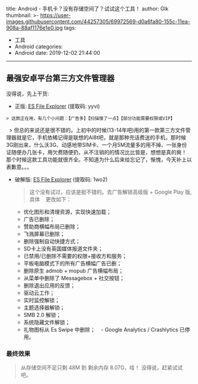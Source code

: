 title: Android - 手机卡？没有存储空间了？试试这个工具！
author: Glk
thumbnail: >-
  https://user-images.githubusercontent.com/44257305/69972569-d0a6fa80-155c-11ea-908a-88af1176e1e0.jpg
tags:
  - 工具
  - Android
categories:
  - Android
date: 2019-12-02 21:44:00
---
## 最强安卓平台第三方文件管理器

没得说，先上干货:
- 正版: [ES File Explorer](https://pan.baidu.com/s/1pPiV4-wIBDbAtINfsTt7lg)  (提取码: yyvi)
<!-- more -->
	> 这款正在用，有几个小问题：【广告多】【扫描慢了一点】【部分功能需要权限或VIP】
    
   > 但总的来说还是很不错的。上初中的时候(13-14年吧)用的第一款第三方文件管理器就是它，手机依稀记得是联想的Al8t吧，就是那种充话费送的手机，那时候3G刚出来，什么沃3G、动感地带SIM卡、一个月5M流量多的用不掉、一张身份证随便办几张卡，用欠费随便扔，从不注销的的情况比比皆是，想想是真的爽！ 那个时候这款工具功能就很齐全。不知道为什么后来给忘记了，惭愧，今天补上以表歉意。。。


- 破解版: [ES File Explorer](https://pan.baidu.com/s/126EltLUpTAQjZ3tofTyXCg) (提取码: 1wo2)
	> 这个没有试过，应该是挺不错的。去广告解锁高级版 + Google Play 版,具体
    更改如下：
    - 优化图形和清理资源，实现快速加载；
    - 广告已删除；
    - 赞助商横幅布局已删除；
    - 飞溅屏幕已删除；
    - 删除强制自动快捷方式；
    - SD卡上没有英国媒体报道文件夹；
    - 已禁用/已删除不需要的权限+接收方和服务；
    - 平板电脑模式下的所有广告横幅广告已删；
    - 删除原生 admob + mopub 广告横幅布局；
    - 从菜单中删除了 Messagebox + 社交按钮；
    - 删除退出应用的反馈；
    - 驱动云工作；
    - 实时监控解锁；
    - 主题选择器解锁；
    - SMB 2.0 解锁；
    - 系统隐藏文件解锁；
    - 礼物图标从 Es Swipe 中删除；
    - Google Analytics / Crashlytics 已停用。
    
### 最终效果
> 从存储空间不足只剩 48M 到 剩余内存 8.07G，哇！ 没得说，赶紧试试吧。